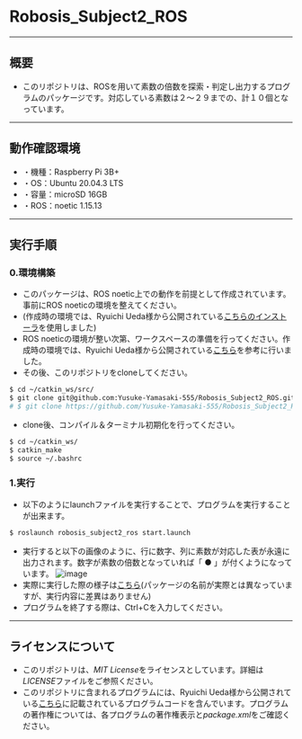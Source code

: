 # Robosis_Subject2_ROS
---
## 概要
- このリポジトリは、ROSを用いて素数の倍数を探索・判定し出力するプログラムのパッケージです。対応している素数は２～２９までの、計１０個となっています。
---
## 動作確認環境
- ・機種：Raspberry Pi 3B+
- ・OS：Ubuntu 20.04.3 LTS
- ・容量：microSD 16GB
- ・ROS：noetic 1.15.13
---
## 実行手順
### 0.環境構築
- このパッケージは、ROS noetic上での動作を前提として作成されています。事前にROS noeticの環境を整えてください。
- (作成時の環境では、Ryuichi Ueda様から公開されている[こちらのインストーラ](https://github.com/ryuichiueda/ros_setup_scripts_Ubuntu20.04_server)を使用しました)
- ROS noeticの環境が整い次第、ワークスペースの準備を行ってください。作成時の環境では、Ryuichi Ueda様から公開されている[こちら](https://github.com/Yusuke-Yamasaki-555/robosys2020/blob/master/md/ros.md#%E3%83%AF%E3%83%BC%E3%82%AF%E3%82%B9%E3%83%9A%E3%83%BC%E3%82%B9%E3%81%AE%E6%BA%96%E5%82%99)を参考に行いました。
- その後、このリポジトリをcloneしてください。
```bash
$ cd ~/catkin_ws/src/
$ git clone git@github.com:Yusuke-Yamasaki-555/Robosis_Subject2_ROS.git # ssh通信の場合
# $ git clone https://github.com/Yusuke-Yamasaki-555/Robosis_Subject2_ROS.git # https通信の場合
```
- clone後、コンパイル＆ターミナル初期化を行ってください。
```bash
$ cd ~/catkin_ws/
$ catkin_make
$ source ~/.bashrc
```
### 1.実行
- 以下のようにlaunchファイルを実行することで、プログラムを実行することが出来ます。
```bash
$ roslaunch robosis_subject2_ros start.launch
```
- 実行すると以下の画像のように、行に数字、列に素数が対応した表が永遠に出力されます。数字が素数の倍数となっていれば「 ● 」が付くようになっています。
![image](https://user-images.githubusercontent.com/91410662/148417419-fcda2594-170c-4b53-b482-1a0460ac1fa4.png)
- 実際に実行した際の様子は[こちら](https://www.youtube.com/watch?v=RPXsHVRuDxc)(パッケージの名前が実際とは異なっていますが、実行内容に差異はありません)
- プログラムを終了する際は、Ctrl+Cを入力してください。
---
## ライセンスについて
- このリポジトリは、*MIT License*をライセンスとしています。詳細は*LICENSE*ファイルをご参照ください。
- このリポジトリに含まれるプログラムには、Ryuichi Ueda様から公開されている[こちら](https://github.com/Yusuke-Yamasaki-555/robosys2020/blob/master/md/ros.md)に記載されているプログラムコードを含んでいます。プログラムの著作権については、各プログラムの著作権表示と*package.xml*をご確認ください。
